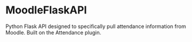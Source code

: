 # MoodleFlaskAPI
Python Flask API designed to specifically pull attendance information from Moodle. Built on the Attendance plugin.
